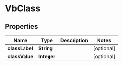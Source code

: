 
# VbClass

## Properties
Name | Type | Description | Notes
------------ | ------------- | ------------- | -------------
**classLabel** | **String** |  |  [optional]
**classValue** | **Integer** |  |  [optional]



